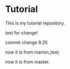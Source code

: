 # Tutorial

This is my tutorial repository.

test for change!

commit change 9.25


now it is from marlon_test;

now it is from master.

